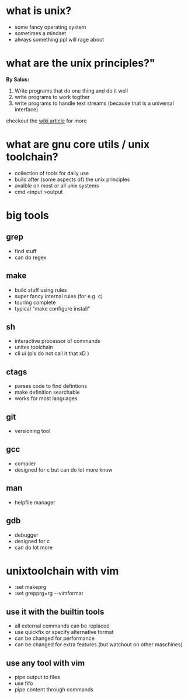 # what is unix? #
- some fancy operating system
- sometimes a mindset
- always something ppl will rage about

# what are the unix principles?"
__By Salus:__
1. Write programs that do one thing and do it well
2. write programs to work togther
3. write programs to handle text streams (because that is a universal interface)

checkout the [wiki article](https://en.wikipedia.org/wiki/Unix_philosophy) for more

# what are gnu core utils / unix toolchain? #
- collection of tools for daily use
- build after (some aspects of) the unix principles
- avaible on most or all unix systems
- cmd \<input \>output
# big tools #

## grep ##
- find stuff
- can do regex

## make ##
- build stuff using rules
- super fancy internal rules (for e.g. c)
- touring complete
- typical "make configure install"

## sh ##
- interactive processor of commands
- unites toolchain
- cli ui (pls do not call it that xD )


## ctags ##
- parses code to find defintions
- make definition searchable
- works for most languages

## git ##
- versioning tool

## gcc ##
- compiler
- designed for c but can do lot more know

## man ##
- helpfile manager

## gdb ##
- debugger
- designed for c
- can do lot more
# unixtoolchain with vim #
- :set makeprg
- :set grepprg=rg --vimformat

## use it with the builtin tools ##
- all external commands can be replaced
- use quickfix or specify alternative format
- can be changed for performance 
- can be changed for extra features (but watchout on other maschines)

## use any tool with vim ##
- pipe output to files
- use fifo
- pipe content through commands
